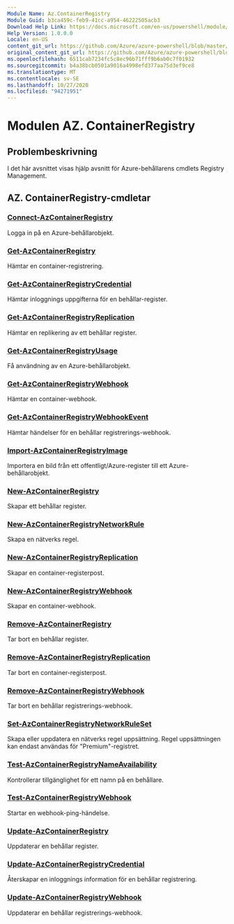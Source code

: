 ```yaml
---
Module Name: Az.ContainerRegistry
Module Guid: b3ca459c-feb9-41cc-a954-46222505acb3
Download Help Link: https://docs.microsoft.com/en-us/powershell/module/az.containerregistry
Help Version: 1.0.0.0
Locale: en-US
content_git_url: https://github.com/Azure/azure-powershell/blob/master/src/ContainerRegistry/ContainerRegistry/help/Az.ContainerRegistry.md
original_content_git_url: https://github.com/Azure/azure-powershell/blob/master/src/ContainerRegistry/ContainerRegistry/help/Az.ContainerRegistry.md
ms.openlocfilehash: 6511cab7234fc5c8ec96b71fff9b6ab0c7f01932
ms.sourcegitcommit: b4a38bcb0501a9016a4998efd377aa75d3ef9ce8
ms.translationtype: MT
ms.contentlocale: sv-SE
ms.lasthandoff: 10/27/2020
ms.locfileid: "94271951"
---
```

# Modulen AZ. ContainerRegistry
## Problembeskrivning
I det här avsnittet visas hjälp avsnitt för Azure-behållarens cmdlets Registry Management.

## AZ. ContainerRegistry-cmdletar
### [Connect-AzContainerRegistry](Connect-AzContainerRegistry.md)
Logga in på en Azure-behållarobjekt.

### [Get-AzContainerRegistry](Get-AzContainerRegistry.md)
Hämtar en container-registrering.

### [Get-AzContainerRegistryCredential](Get-AzContainerRegistryCredential.md)
Hämtar inloggnings uppgifterna för en behållar-register.

### [Get-AzContainerRegistryReplication](Get-AzContainerRegistryReplication.md)
Hämtar en replikering av ett behållar register.

### [Get-AzContainerRegistryUsage](Get-AzContainerRegistryUsage.md)
Få användning av en Azure-behållarobjekt.

### [Get-AzContainerRegistryWebhook](Get-AzContainerRegistryWebhook.md)
Hämtar en container-webhook.

### [Get-AzContainerRegistryWebhookEvent](Get-AzContainerRegistryWebhookEvent.md)
Hämtar händelser för en behållar registrerings-webhook.

### [Import-AzContainerRegistryImage](Import-AzContainerRegistryImage.md)
Importera en bild från ett offentligt/Azure-register till ett Azure-behållarobjekt.

### [New-AzContainerRegistry](New-AzContainerRegistry.md)
Skapar ett behållar register.

### [New-AzContainerRegistryNetworkRule](New-AzContainerRegistryNetworkRule.md)
Skapa en nätverks regel.

### [New-AzContainerRegistryReplication](New-AzContainerRegistryReplication.md)
Skapar en container-registerpost.

### [New-AzContainerRegistryWebhook](New-AzContainerRegistryWebhook.md)
Skapar en container-webhook.

### [Remove-AzContainerRegistry](Remove-AzContainerRegistry.md)
Tar bort en behållar register.

### [Remove-AzContainerRegistryReplication](Remove-AzContainerRegistryReplication.md)
Tar bort en container-registerpost.

### [Remove-AzContainerRegistryWebhook](Remove-AzContainerRegistryWebhook.md)
Tar bort en behållar registrerings-webhook.

### [Set-AzContainerRegistryNetworkRuleSet](Set-AzContainerRegistryNetworkRuleSet.md)
Skapa eller uppdatera en nätverks regel uppsättning. Regel uppsättningen kan endast användas för "Premium"-registret.

### [Test-AzContainerRegistryNameAvailability](Test-AzContainerRegistryNameAvailability.md)
Kontrollerar tillgänglighet för ett namn på en behållare.

### [Test-AzContainerRegistryWebhook](Test-AzContainerRegistryWebhook.md)
Startar en webhook-ping-händelse.

### [Update-AzContainerRegistry](Update-AzContainerRegistry.md)
Uppdaterar en behållar register.

### [Update-AzContainerRegistryCredential](Update-AzContainerRegistryCredential.md)
Återskapar en inloggnings information för en behållar registrering.

### [Update-AzContainerRegistryWebhook](Update-AzContainerRegistryWebhook.md)
Uppdaterar en behållar registrerings-webhook.

